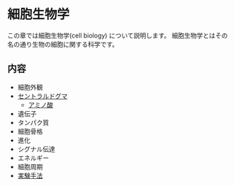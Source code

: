 # 細胞生物学

この章では細胞生物学(cell biology) について説明します。
細胞生物学とはその名の通り生物の細胞に関する科学です。

## 内容

- 細胞外観
- [セントラルドグマ](centralDogma.md)
    - [アミノ酸](aminoAcids.md)
- 遺伝子
- タンパク質
- 細胞骨格
- 進化
- シグナル伝達
- エネルギー
- 細胞周期
- [実験手法](experimentMethod/experimentalMethod.md)
